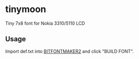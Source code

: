 tinymoon
========

Tiny 7x8 font for Nokia 3310/5110 LCD

Usage
-----

Import def.txt into [BITFONTMAKER2](http://www.pentacom.jp/pentacom/bitfontmaker2/) and click "BUILD FONT".

